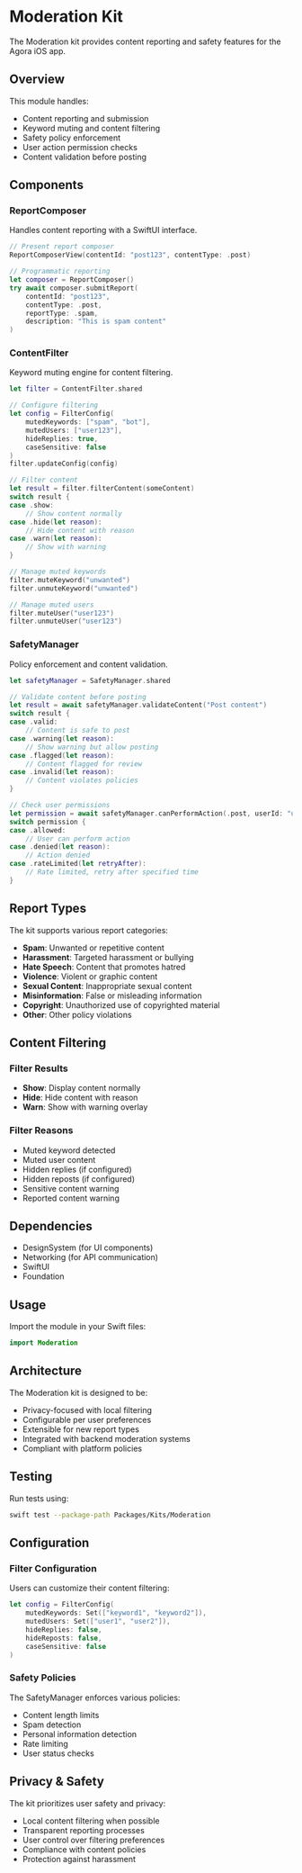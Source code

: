 # Moderation Kit

The Moderation kit provides content reporting and safety features for the Agora iOS app.

## Overview

This module handles:
- Content reporting and submission
- Keyword muting and content filtering
- Safety policy enforcement
- User action permission checks
- Content validation before posting

## Components

### ReportComposer
Handles content reporting with a SwiftUI interface.

```swift
// Present report composer
ReportComposerView(contentId: "post123", contentType: .post)

// Programmatic reporting
let composer = ReportComposer()
try await composer.submitReport(
    contentId: "post123",
    contentType: .post,
    reportType: .spam,
    description: "This is spam content"
)
```

### ContentFilter
Keyword muting engine for content filtering.

```swift
let filter = ContentFilter.shared

// Configure filtering
let config = FilterConfig(
    mutedKeywords: ["spam", "bot"],
    mutedUsers: ["user123"],
    hideReplies: true,
    caseSensitive: false
)
filter.updateConfig(config)

// Filter content
let result = filter.filterContent(someContent)
switch result {
case .show:
    // Show content normally
case .hide(let reason):
    // Hide content with reason
case .warn(let reason):
    // Show with warning
}

// Manage muted keywords
filter.muteKeyword("unwanted")
filter.unmuteKeyword("unwanted")

// Manage muted users
filter.muteUser("user123")
filter.unmuteUser("user123")
```

### SafetyManager
Policy enforcement and content validation.

```swift
let safetyManager = SafetyManager.shared

// Validate content before posting
let result = await safetyManager.validateContent("Post content")
switch result {
case .valid:
    // Content is safe to post
case .warning(let reason):
    // Show warning but allow posting
case .flagged(let reason):
    // Content flagged for review
case .invalid(let reason):
    // Content violates policies
}

// Check user permissions
let permission = await safetyManager.canPerformAction(.post, userId: "user123")
switch permission {
case .allowed:
    // User can perform action
case .denied(let reason):
    // Action denied
case .rateLimited(let retryAfter):
    // Rate limited, retry after specified time
}
```

## Report Types

The kit supports various report categories:

- **Spam**: Unwanted or repetitive content
- **Harassment**: Targeted harassment or bullying
- **Hate Speech**: Content that promotes hatred
- **Violence**: Violent or graphic content
- **Sexual Content**: Inappropriate sexual content
- **Misinformation**: False or misleading information
- **Copyright**: Unauthorized use of copyrighted material
- **Other**: Other policy violations

## Content Filtering

### Filter Results
- **Show**: Display content normally
- **Hide**: Hide content with reason
- **Warn**: Show with warning overlay

### Filter Reasons
- Muted keyword detected
- Muted user content
- Hidden replies (if configured)
- Hidden reposts (if configured)
- Sensitive content warning
- Reported content warning

## Dependencies

- DesignSystem (for UI components)
- Networking (for API communication)
- SwiftUI
- Foundation

## Usage

Import the module in your Swift files:

```swift
import Moderation
```

## Architecture

The Moderation kit is designed to be:
- Privacy-focused with local filtering
- Configurable per user preferences
- Extensible for new report types
- Integrated with backend moderation systems
- Compliant with platform policies

## Testing

Run tests using:

```bash
swift test --package-path Packages/Kits/Moderation
```

## Configuration

### Filter Configuration
Users can customize their content filtering:

```swift
let config = FilterConfig(
    mutedKeywords: Set(["keyword1", "keyword2"]),
    mutedUsers: Set(["user1", "user2"]),
    hideReplies: false,
    hideReposts: false,
    caseSensitive: false
)
```

### Safety Policies
The SafetyManager enforces various policies:
- Content length limits
- Spam detection
- Personal information detection
- Rate limiting
- User status checks

## Privacy & Safety

The kit prioritizes user safety and privacy:
- Local content filtering when possible
- Transparent reporting processes
- User control over filtering preferences
- Compliance with content policies
- Protection against harassment